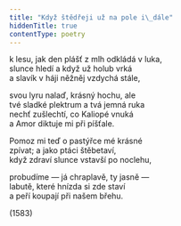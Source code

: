 ```yaml
---
title: "Když štědřeji už na pole i\_dále"
hiddenTitle: true
contentType: poetry
---
```


<section>

k lesu, jak den plášť z mlh odkládá v luka,  
slunce hledí a když už holub vrká  
a slavík v háji něžněj vzdychá stále,

svou lyru nalaď, krásný hochu, ale  
tvé sladké plektrum a tvá jemná ruka  
nechť zušlechtí, co Kaliopé vnuká  
a Amor diktuje mi při píšťale.

Pomoz mi teď o pastýřce mé krásné  
zpívat; a jako ptáci štěbetaví,  
když zdraví slunce vstavší po noclehu,

probudíme — já chraplavě, ty jasně —  
labutě, které hnízda si zde staví  
a peří koupají při našem břehu.

(1583)

</section>

